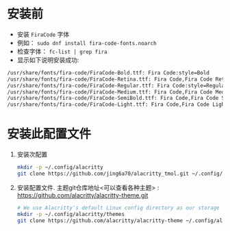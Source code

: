# 安装前
- 安装 `FiraCode` 字体
- 例如： `sudo dnf install fira-code-fonts.noarch`
- 检查字体： `fc-list | grep fira`
- 显示如下说明安装成功:
```bash
/usr/share/fonts/fira-code/FiraCode-Bold.ttf: Fira Code:style=Bold
/usr/share/fonts/fira-code/FiraCode-Retina.ttf: Fira Code,Fira Code Retina:style=Retina,Regular
/usr/share/fonts/fira-code/FiraCode-Regular.ttf: Fira Code:style=Regular
/usr/share/fonts/fira-code/FiraCode-Medium.ttf: Fira Code,Fira Code Medium:style=Medium,Regular
/usr/share/fonts/fira-code/FiraCode-SemiBold.ttf: Fira Code,Fira Code SemiBold:style=SemiBold,Regular
/usr/share/fonts/fira-code/FiraCode-Light.ttf: Fira Code,Fira Code Light:style=Light,Regular
```

# 安装此配置文件
1. 安装次配置
   ```bash
   mkdir -p ~/.config/alacritty
   git clone https://github.com/jing6a70/alacritty_tmol.git ~/.config/alacritty
   ```

2. 安装配置文件. 主题git仓库地址<可以查看各种主题> : https://github.com/alacritty/alacritty-theme.git
   ```bash
   # We use Alacritty's default Linux config directory as our storage location here.
   mkdir -p ~/.config/alacritty/themes
   git clone https://github.com/alacritty/alacritty-theme ~/.config/alacritty/themes
   ```
   
